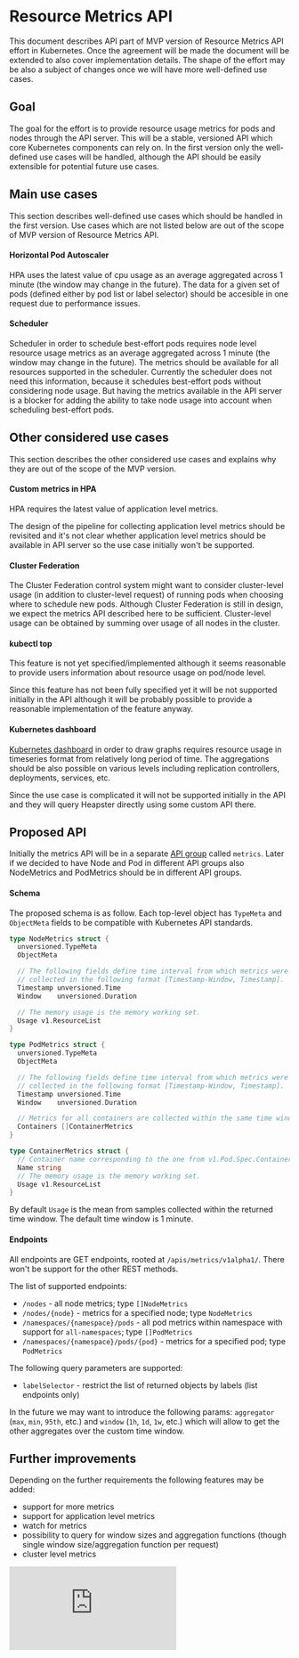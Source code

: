 # Resource Metrics API

This document describes API part of MVP version of Resource Metrics API effort in Kubernetes.
Once the agreement will be made the document will be extended to also cover implementation details.
The shape of the effort may be also a subject of changes once we will have more well-defined use cases.

## Goal

The goal for the effort is to provide resource usage metrics for pods and nodes through the API server.
This will be a stable, versioned API which core Kubernetes components can rely on.
In the first version only the well-defined use cases will be handled,
although the API should be easily extensible for potential future use cases.

## Main use cases

This section describes well-defined use cases which should be handled in the first version.
Use cases which are not listed below are out of the scope of MVP version of Resource Metrics API.

#### Horizontal Pod Autoscaler

HPA uses the latest value of cpu usage as an average aggregated across 1 minute
(the window may change in the future). The data for a given set of pods
(defined either by pod list or label selector) should be accesible in one request
due to performance issues.

#### Scheduler

Scheduler in order to schedule best-effort pods requires node level resource usage metrics
as an average aggregated across 1 minute (the window may change in the future).
The metrics should be available for all resources supported in the scheduler.
Currently the scheduler does not need this information, because it schedules best-effort pods
without considering node usage. But having the metrics available in the API server is a blocker
for adding the ability to take node usage into account when scheduling best-effort pods.

## Other considered use cases

This section describes the other considered use cases and explains why they are out
of the scope of the MVP version.

#### Custom metrics in HPA

HPA requires the latest value of application level metrics.

The design of the pipeline for collecting application level metrics should
be revisited and it's not clear whether application level metrics should be
available in API server so the use case initially won't be supported.

#### Cluster Federation

The Cluster Federation control system might want to consider cluster-level usage (in addition to cluster-level request)
of running pods when choosing where to schedule new pods. Although
Cluster Federation is still in design,
we expect the metrics API described here to be sufficient. Cluster-level usage can be
obtained by summing over usage of all nodes in the cluster.

#### kubectl top

This feature is not yet specified/implemented although it seems reasonable to provide users information
about resource usage on pod/node level.

Since this feature has not been fully specified yet it will be not supported initially in the API although
it will be probably possible to provide a reasonable implementation of the feature anyway.

#### Kubernetes dashboard

[Kubernetes dashboard](https://github.com/kubernetes/dashboard) in order to draw graphs requires resource usage
in timeseries format from relatively long period of time. The aggregations should be also possible on various levels
including replication controllers, deployments, services, etc.

Since the use case is complicated it will not be supported initially in the API and they will query Heapster
directly using some custom API there.

## Proposed API

Initially the metrics API will be in a separate [API group](api-group.md) called ```metrics```.
Later if we decided to have Node and Pod in different API groups also
NodeMetrics and PodMetrics should be in different API groups.

#### Schema

The proposed schema is as follow. Each top-level object has `TypeMeta` and `ObjectMeta` fields
to be compatible with Kubernetes API standards.

```go
type NodeMetrics struct {
  unversioned.TypeMeta
  ObjectMeta

  // The following fields define time interval from which metrics were
  // collected in the following format [Timestamp-Window, Timestamp].
  Timestamp unversioned.Time
  Window    unversioned.Duration

  // The memory usage is the memory working set.
  Usage v1.ResourceList
}

type PodMetrics struct {
  unversioned.TypeMeta
  ObjectMeta

  // The following fields define time interval from which metrics were
  // collected in the following format [Timestamp-Window, Timestamp].
  Timestamp unversioned.Time
  Window    unversioned.Duration

  // Metrics for all containers are collected within the same time window.
  Containers []ContainerMetrics
}

type ContainerMetrics struct {
  // Container name corresponding to the one from v1.Pod.Spec.Containers.
  Name string
  // The memory usage is the memory working set.
  Usage v1.ResourceList
}
```

By default `Usage` is the mean from samples collected within the returned time window.
The default time window is 1 minute.

#### Endpoints

All endpoints are GET endpoints, rooted at `/apis/metrics/v1alpha1/`.
There won't be support for the other REST methods.

The list of supported endpoints:
- `/nodes` - all node metrics; type `[]NodeMetrics`
- `/nodes/{node}` - metrics for a specified node; type `NodeMetrics`
- `/namespaces/{namespace}/pods` - all pod metrics within namespace with support for `all-namespaces`; type `[]PodMetrics`
- `/namespaces/{namespace}/pods/{pod}` - metrics for a specified pod; type `PodMetrics`

The following query parameters are supported:
- `labelSelector` - restrict the list of returned objects by labels (list endpoints only)

In the future we may want to introduce the following params:
`aggregator` (`max`, `min`, `95th`, etc.) and `window` (`1h`, `1d`, `1w`, etc.)
which will allow to get the other aggregates over the custom time window.

## Further improvements

Depending on the further requirements the following features may be added:
- support for more metrics
- support for application level metrics
- watch for metrics
- possibility to query for window sizes and aggregation functions (though single window size/aggregation function per request)
- cluster level metrics

<!-- BEGIN MUNGE: GENERATED_ANALYTICS -->
[![Analytics](https://kubernetes-site.appspot.com/UA-36037335-10/GitHub/docs/proposals/resource-metrics-api.md?pixel)]()
<!-- END MUNGE: GENERATED_ANALYTICS -->

